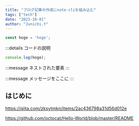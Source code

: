 ```yaml
---
title: "ブログ記事の作成にnote-cliを組み込む"
tags: ["tech"]
date: "2023-10-01"
author: "Junichi.Y"
---
```


```js:hogehoge.js
const hoge = 'hoge';
```

:::details コードの説明

```js:hogehoge.js
console.log(hoge);
```
:::message
ネストされた要素
:::

:::message
メッセージをここに
:::

## はじめに

https://qiita.com/zksytmkn/items/2ac436798a31d56d012e


https://github.com/octocat/Hello-World/blob/master/README